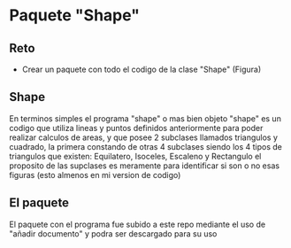 # Paquete "Shape"
## Reto
- Crear un paquete con todo el codigo de la clase "Shape" (Figura)
## Shape
En terminos simples el programa "shape" o mas bien objeto "shape" es un codigo que utiliza lineas y puntos definidos anteriormente para poder realizar calculos de areas, y que posee 2 subclases llamados triangulos y cuadrado, la primera constando de otras 4 subclases siendo los 4 tipos de triangulos que existen: Equilatero, Isoceles, Escaleno y Rectangulo el proposito de las supclases es meramente para identificar si son o no esas figuras (esto almenos en mi version de codigo)
## El paquete
El paquete con el programa fue subido a este repo mediante el uso de "añadir documento" y podra ser descargado para su uso
